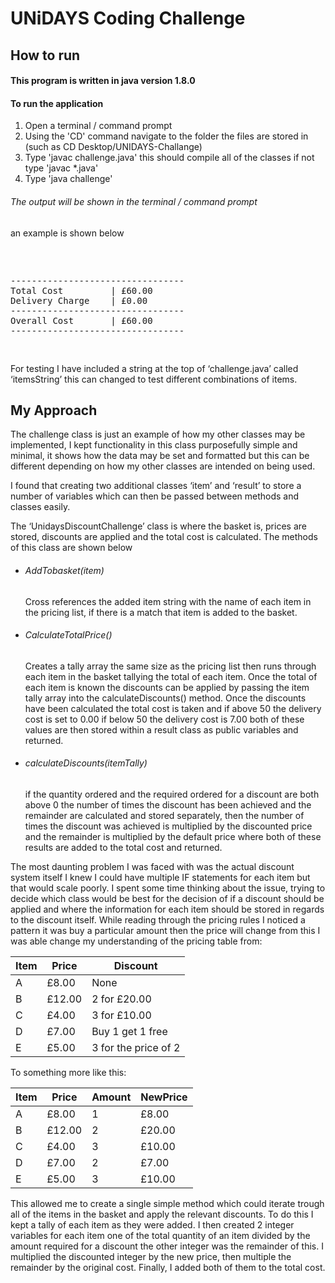 # UNiDAYS Coding Challenge

## How to run

#### This program is written in java version 1.8.0

#### To run the application
1. Open a terminal / command prompt
2. Using the 'CD' command navigate to the folder the files are stored in (such as CD Desktop/UNIDAYS-Challange)
3. Type 'javac challenge.java' this should compile all of the classes if not type 'javac \*.java'
4. Type 'java challenge'




###### The output will be shown in the terminal / command prompt
an example is shown below

<pre> <p>
---------------------------------
Total Cost         | £60.00
Delivery Charge    | £0.00
---------------------------------
Overall Cost       | £60.00
---------------------------------
</p> </pre>

For testing I have included a string at the top of ‘challenge.java’ called ‘itemsString’ this can changed to test different combinations of items.

## My Approach

The challenge class is just an example of how my other classes may be implemented, I kept functionality in this class purposefully simple and minimal, it shows how the data may be set and formatted but this can be different depending on how my other classes are intended on being used.

I found that creating two additional classes ‘item’ and ‘result’ to store a number of variables which can then be passed between methods and classes easily.

The ‘UnidaysDiscountChallenge’ class is where the basket is, prices are stored, discounts are applied and the total cost is calculated. The methods of this class are shown below

- ###### AddTobasket(item)
  Cross references the added item string with the name of each item in the pricing list, 	if there is a match that item is added to the basket.

- ###### CalculateTotalPrice()
  Creates a tally array the same size as the pricing list then runs through each item in the basket tallying the total of each item.  Once the total of each item is known the discounts can be applied by passing the item tally array into the calculateDiscounts() method. Once the discounts have been calculated the total cost is taken and if above 50 the delivery cost is set to 0.00 if below 50 the delivery cost is 7.00 both of these values are then stored within a result class as public variables and returned.

- ###### calculateDiscounts(itemTally)
  if the quantity ordered and the required ordered for a discount are both above 0 the number of times the discount has been achieved and the remainder are calculated and stored separately, then the number of times the discount was achieved is multiplied by the discounted price and the remainder is multiplied by the default price where both of these results are added to the total cost and returned.


The most daunting problem I was faced with was the actual discount system itself I knew I could have multiple IF statements for each item but that would scale poorly. I spent some time thinking about the issue, trying to decide which class would be best for the decision of if a discount should be applied and where the information for each item should be stored in regards to the discount itself. While reading through the pricing rules I noticed a pattern it was buy a particular amount then the price will change from this I was able change my understanding of the pricing table from:

Item |	Price	 | Discount
---|---|---
A	 | £8.00	| None
B	 | £12.00	| 2 for £20.00
C	 | £4.00	| 3 for £10.00
D	 | £7.00	| Buy 1 get 1 free
E	 | £5.00	| 3 for the price of 2

To something more like this:

Item|	Price|	Amount|	NewPrice
---|---|---|---
A	|£8.00 	 |1	 |£8.00
B	|£12.00  |2	 |£20.00
C	|£4.00 	 |3	 |£10.00
D	|£7.00 	 |2	 |£7.00
E	|£5.00 	 |3	 |£10.00

This allowed me to create a single simple method which could iterate trough all of the items in the basket and apply the relevant discounts. To do this I kept a tally of each item as they were added. I then created 2 integer variables for each item one of the total quantity of an item divided by the amount required for a discount the other integer was the remainder of this. I multiplied the discounted integer by the new price, then multiple the remainder by the original cost. Finally, I added both of them to the total cost.
